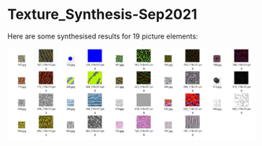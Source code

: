 # Texture_Synthesis-Sep2021

Here are some synthesised results for 19 picture elements:

![](https://github.com/yuantianle/Texture_Synthesis-Sep2021/blob/main/Collection_of_Results.png)
